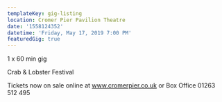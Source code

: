 ```yaml
---
templateKey: gig-listing
location: Cromer Pier Pavilion Theatre
date: '1558124352'
datetime: 'Friday, May 17, 2019 7:00 PM'
featuredGig: true
---
```

1 x 60 min gig

Crab & Lobster Festival

Tickets now on sale online at www.cromerpier.co.uk or Box Office 01263 512 495
